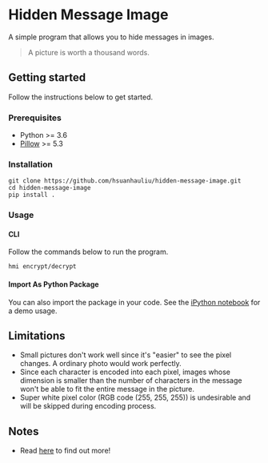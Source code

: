 # Hidden Message Image

A simple program that allows you to hide messages in images.
>A picture is worth a thousand words.

## Getting started

Follow the instructions below to get started.

### Prerequisites

- Python >= 3.6
- [Pillow](https://github.com/python-pillow/Pillow) >= 5.3

### Installation

```
git clone https://github.com/hsuanhauliu/hidden-message-image.git
cd hidden-message-image
pip install .
```

### Usage

#### CLI

Follow the commands below to run the program.

```
hmi encrypt/decrypt
```

#### Import As Python Package

You can also import the package in your code. See the [iPython notebook](https://github.com/hsuanhauliu/hidden-message-image/blob/master/demo.ipynb) for a demo usage.

## Limitations

- Small pictures don't work well since it's "easier" to see the pixel changes. A ordinary photo would work perfectly.
- Since each character is encoded into each pixel, images whose dimension is smaller than the number of characters in the message won't be able to fit the entire message in the picture.
- Super white pixel color (RGB code (255, 255, 255)) is undesirable and will be skipped during encoding process.

## Notes

- Read [here](https://howardliusite.wordpress.com/2018/04/06/image-hidden-message-ihm/) to find out more!
